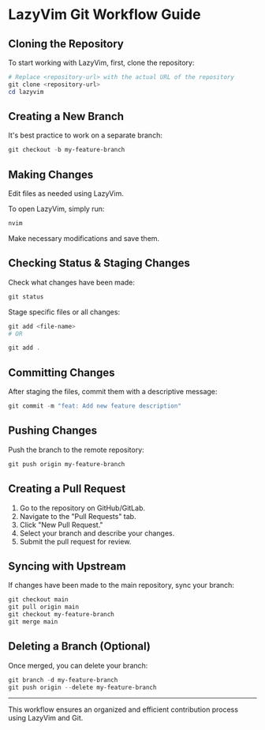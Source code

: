 # LazyVim Git Workflow Guide

## Cloning the Repository

To start working with LazyVim, first, clone the repository:

```powershell
# Replace <repository-url> with the actual URL of the repository
git clone <repository-url>
cd lazyvim
```

## Creating a New Branch

It's best practice to work on a separate branch:

```powershell
git checkout -b my-feature-branch
```

## Making Changes

Edit files as needed using LazyVim.

To open LazyVim, simply run:

```powershell
nvim
```

Make necessary modifications and save them.

## Checking Status & Staging Changes

Check what changes have been made:

```powershell
git status
```

Stage specific files or all changes:

```powershell
git add <file-name>
# OR

git add .
```

## Committing Changes

After staging the files, commit them with a descriptive message:

```powershell
git commit -m "feat: Add new feature description"
```

## Pushing Changes

Push the branch to the remote repository:

```powershell
git push origin my-feature-branch
```

## Creating a Pull Request

1. Go to the repository on GitHub/GitLab.
2. Navigate to the "Pull Requests" tab.
3. Click "New Pull Request."
4. Select your branch and describe your changes.
5. Submit the pull request for review.

## Syncing with Upstream

If changes have been made to the main repository, sync your branch:

```powershell
git checkout main
git pull origin main
git checkout my-feature-branch
git merge main
```

## Deleting a Branch (Optional)

Once merged, you can delete your branch:

```powershell
git branch -d my-feature-branch
git push origin --delete my-feature-branch
```

---

This workflow ensures an organized and efficient contribution process using LazyVim and Git.

